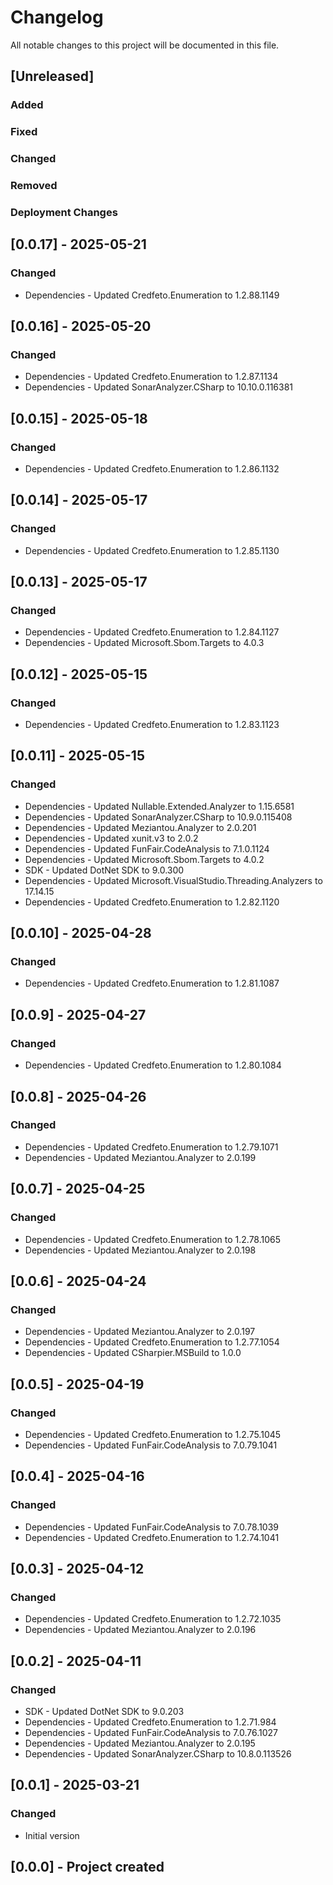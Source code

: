 ﻿# Changelog
All notable changes to this project will be documented in this file.

<!--
Please ADD ALL Changes to the UNRELEASED SECTION and not a specific release
-->

## [Unreleased]
### Added
### Fixed
### Changed
### Removed
### Deployment Changes

<!--
Releases that have at least been deployed to staging, BUT NOT necessarily released to live.  Changes should be moved from [Unreleased] into here as they are merged into the appropriate release branch
-->
## [0.0.17] - 2025-05-21
### Changed
- Dependencies - Updated Credfeto.Enumeration to 1.2.88.1149

## [0.0.16] - 2025-05-20
### Changed
- Dependencies - Updated Credfeto.Enumeration to 1.2.87.1134
- Dependencies - Updated SonarAnalyzer.CSharp to 10.10.0.116381

## [0.0.15] - 2025-05-18
### Changed
- Dependencies - Updated Credfeto.Enumeration to 1.2.86.1132

## [0.0.14] - 2025-05-17
### Changed
- Dependencies - Updated Credfeto.Enumeration to 1.2.85.1130

## [0.0.13] - 2025-05-17
### Changed
- Dependencies - Updated Credfeto.Enumeration to 1.2.84.1127
- Dependencies - Updated Microsoft.Sbom.Targets to 4.0.3

## [0.0.12] - 2025-05-15
### Changed
- Dependencies - Updated Credfeto.Enumeration to 1.2.83.1123

## [0.0.11] - 2025-05-15
### Changed
- Dependencies - Updated Nullable.Extended.Analyzer to 1.15.6581
- Dependencies - Updated SonarAnalyzer.CSharp to 10.9.0.115408
- Dependencies - Updated Meziantou.Analyzer to 2.0.201
- Dependencies - Updated xunit.v3 to 2.0.2
- Dependencies - Updated FunFair.CodeAnalysis to 7.1.0.1124
- Dependencies - Updated Microsoft.Sbom.Targets to 4.0.2
- SDK - Updated DotNet SDK to 9.0.300
- Dependencies - Updated Microsoft.VisualStudio.Threading.Analyzers to 17.14.15
- Dependencies - Updated Credfeto.Enumeration to 1.2.82.1120

## [0.0.10] - 2025-04-28
### Changed
- Dependencies - Updated Credfeto.Enumeration to 1.2.81.1087

## [0.0.9] - 2025-04-27
### Changed
- Dependencies - Updated Credfeto.Enumeration to 1.2.80.1084

## [0.0.8] - 2025-04-26
### Changed
- Dependencies - Updated Credfeto.Enumeration to 1.2.79.1071
- Dependencies - Updated Meziantou.Analyzer to 2.0.199

## [0.0.7] - 2025-04-25
### Changed
- Dependencies - Updated Credfeto.Enumeration to 1.2.78.1065
- Dependencies - Updated Meziantou.Analyzer to 2.0.198

## [0.0.6] - 2025-04-24
### Changed
- Dependencies - Updated Meziantou.Analyzer to 2.0.197
- Dependencies - Updated Credfeto.Enumeration to 1.2.77.1054
- Dependencies - Updated CSharpier.MSBuild to 1.0.0

## [0.0.5] - 2025-04-19
### Changed
- Dependencies - Updated Credfeto.Enumeration to 1.2.75.1045
- Dependencies - Updated FunFair.CodeAnalysis to 7.0.79.1041

## [0.0.4] - 2025-04-16
### Changed
- Dependencies - Updated FunFair.CodeAnalysis to 7.0.78.1039
- Dependencies - Updated Credfeto.Enumeration to 1.2.74.1041

## [0.0.3] - 2025-04-12
### Changed
- Dependencies - Updated Credfeto.Enumeration to 1.2.72.1035
- Dependencies - Updated Meziantou.Analyzer to 2.0.196

## [0.0.2] - 2025-04-11
### Changed
- SDK - Updated DotNet SDK to 9.0.203
- Dependencies - Updated Credfeto.Enumeration to 1.2.71.984
- Dependencies - Updated FunFair.CodeAnalysis to 7.0.76.1027
- Dependencies - Updated Meziantou.Analyzer to 2.0.195
- Dependencies - Updated SonarAnalyzer.CSharp to 10.8.0.113526

## [0.0.1] - 2025-03-21
### Changed
- Initial version

## [0.0.0] - Project created
